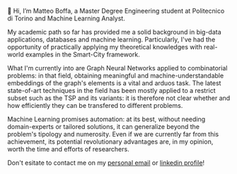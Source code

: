 👋 Hi, I’m Matteo Boffa, a Master Degree Engineering student at Politecnico di Torino and Machine Learning Analyst. 

My academic path so far has provided me a solid background in big-data applications, databases and machine learning. 
Particularly, I've had the opportunity of practically applying my theoretical knowledges with real-world examples in the Smart-City framework.

What I'm currently into are Graph Neural Networks applied to combinatorial problems: in that field, obtaining meaningful and machine-understandable embeddings of the graph's elements is a vital and arduos task.
The latest state-of-art techniques in the field has been mostly applied to a restrict subset such as the TSP and its variants: it is therefore not clear whether and how efficiently they can be transfered to different problems.

Machine Learning promises automation: at its best, without needing domain-experts or tailored solutions, it can generalize beyond the problem's tipology and numerosity. 
Even if we are currently far from this achievement, its potential revolutionary advantages are, in my opinion, worth the time and efforts of researchers.   

Don't esitate to contact me on my [personal email](mailto:boffa.matteo.97@gmail.com) or [linkedin profile](https://www.linkedin.com/in/matteo-boffa-414a72206)!

<!---
MatteoBoffa/MatteoBoffa is a ✨ special ✨ repository because its `README.md` (this file) appears on your GitHub profile.
You can click the Preview link to take a look at your changes.
--->
